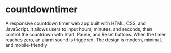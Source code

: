 # countdowntimer
A responsive countdown timer web app built with HTML, CSS, and JavaScript. It allows users to input hours, minutes, and seconds, then control the countdown with Start, Pause, and Reset buttons. When the timer reaches zero, an alarm sound is triggered. The design is modern, minimal, and mobile-friendly
